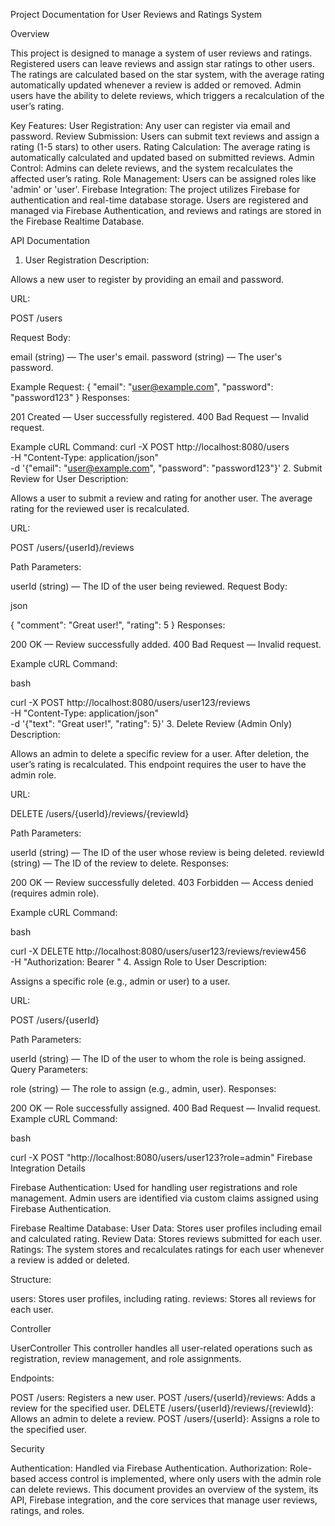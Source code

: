 Project Documentation for User Reviews and Ratings System

Overview

This project is designed to manage a system of user reviews and ratings. Registered users can leave reviews and assign star ratings to other users. 
The ratings are calculated based on the star system, with the average rating automatically updated whenever a review is added or removed. 
Admin users have the ability to delete reviews, which triggers a recalculation of the user’s rating.

Key Features:
User Registration: Any user can register via email and password.
Review Submission: Users can submit text reviews and assign a rating (1-5 stars) to other users.
Rating Calculation: The average rating is automatically calculated and updated based on submitted reviews.
Admin Control: Admins can delete reviews, and the system recalculates the affected user’s rating.
Role Management: Users can be assigned roles like 'admin' or 'user'.
Firebase Integration:
The project utilizes Firebase for authentication and real-time database storage. 
Users are registered and managed via Firebase Authentication, and reviews and ratings are stored in the Firebase Realtime Database.

API Documentation

1. User Registration
Description:

Allows a new user to register by providing an email and password.

URL:

POST /users

Request Body:

email (string) — The user's email.
password (string) — The user's password.

Example Request:
{
  "email": "user@example.com",
  "password": "password123"
}
Responses:

201 Created — User successfully registered.
400 Bad Request — Invalid request.

Example cURL Command:
curl -X POST http://localhost:8080/users \
     -H "Content-Type: application/json" \
     -d '{"email": "user@example.com", "password": "password123"}'
2. Submit Review for User
Description:

Allows a user to submit a review and rating for another user. The average rating for the reviewed user is recalculated.

URL:

POST /users/{userId}/reviews

Path Parameters:

userId (string) — The ID of the user being reviewed.
Request Body:

json

{
  "comment": "Great user!",
  "rating": 5
}
Responses:

200 OK — Review successfully added.
400 Bad Request — Invalid request.

Example cURL Command:

bash

curl -X POST http://localhost:8080/users/user123/reviews \
     -H "Content-Type: application/json" \
     -d '{"text": "Great user!", "rating": 5}'
3. Delete Review (Admin Only)
Description:

Allows an admin to delete a specific review for a user. After deletion, the user’s rating is recalculated. 
This endpoint requires the user to have the admin role.

URL:

DELETE /users/{userId}/reviews/{reviewId}

Path Parameters:

userId (string) — The ID of the user whose review is being deleted.
reviewId (string) — The ID of the review to delete.
Responses:

200 OK — Review successfully deleted.
403 Forbidden — Access denied (requires admin role).

Example cURL Command:

bash

curl -X DELETE http://localhost:8080/users/user123/reviews/review456 \
     -H "Authorization: Bearer <admin-token>"
4. Assign Role to User
Description:

Assigns a specific role (e.g., admin or user) to a user.

URL:

POST /users/{userId}

Path Parameters:

userId (string) — The ID of the user to whom the role is being assigned.
Query Parameters:

role (string) — The role to assign (e.g., admin, user).
Responses:

200 OK — Role successfully assigned.
400 Bad Request — Invalid request.
Example cURL Command:

bash

curl -X POST "http://localhost:8080/users/user123?role=admin"
Firebase Integration Details

Firebase Authentication:
Used for handling user registrations and role management.
Admin users are identified via custom claims assigned using Firebase Authentication.

Firebase Realtime Database:
User Data: Stores user profiles including email and calculated rating.
Review Data: Stores reviews submitted for each user.
Ratings: The system stores and recalculates ratings for each user whenever a review is added or deleted.

Structure:

users: Stores user profiles, including rating.
reviews: Stores all reviews for each user.

Controller

UserController
This controller handles all user-related operations such as registration, review management, and role assignments.

Endpoints:

POST /users: Registers a new user.
POST /users/{userId}/reviews: Adds a review for the specified user.
DELETE /users/{userId}/reviews/{reviewId}: Allows an admin to delete a review.
POST /users/{userId}: Assigns a role to the specified user.

Security

Authentication: Handled via Firebase Authentication.
Authorization: Role-based access control is implemented, where only users with the admin role can delete reviews.
This document provides an overview of the system, its API, Firebase integration, 
and the core services that manage user reviews, ratings, and roles.
